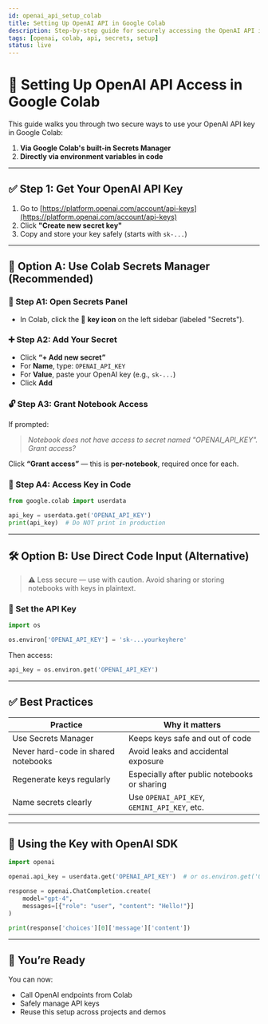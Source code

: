 ```yaml
---
id: openai_api_setup_colab
title: Setting Up OpenAI API in Google Colab
description: Step-by-step guide for securely accessing the OpenAI API in Colab using Secrets Manager and direct code methods.
tags: [openai, colab, api, secrets, setup]
status: live
---
```


# 🧠 Setting Up OpenAI API Access in Google Colab

This guide walks you through two secure ways to use your OpenAI API key in Google Colab:
1. **Via Google Colab's built-in Secrets Manager**
2. **Directly via environment variables in code**

---

## ✅ Step 1: Get Your OpenAI API Key

1. Go to [https://platform.openai.com/account/api-keys](https://platform.openai.com/account/api-keys)
2. Click **"Create new secret key"**
3. Copy and store your key safely (starts with `sk-...`)

---

## 🔐 Option A: Use Colab Secrets Manager (Recommended)

### 🪪 Step A1: Open Secrets Panel

- In Colab, click the 🔑 **key icon** on the left sidebar (labeled "Secrets").

### ➕ Step A2: Add Your Secret

- Click **“+ Add new secret”**
- For **Name**, type: `OPENAI_API_KEY`
- For **Value**, paste your OpenAI key (e.g., `sk-...`)
- Click **Add**

### 🔓 Step A3: Grant Notebook Access

If prompted:

> _Notebook does not have access to secret named "OPENAI_API_KEY". Grant access?_

Click **“Grant access”** — this is **per-notebook**, required once for each.

### 🧪 Step A4: Access Key in Code

```python
from google.colab import userdata

api_key = userdata.get('OPENAI_API_KEY')
print(api_key)  # Do NOT print in production
```

---

## 🛠 Option B: Use Direct Code Input (Alternative)

> ⚠️ Less secure — use with caution. Avoid sharing or storing notebooks with keys in plaintext.

### 🧪 Set the API Key

```python
import os

os.environ['OPENAI_API_KEY'] = 'sk-...yourkeyhere'
```

Then access:

```python
api_key = os.environ.get('OPENAI_API_KEY')
```

---

## ✅ Best Practices

| Practice | Why it matters |
|---------|----------------|
| Use Secrets Manager | Keeps keys safe and out of code |
| Never hard-code in shared notebooks | Avoid leaks and accidental exposure |
| Regenerate keys regularly | Especially after public notebooks or sharing |
| Name secrets clearly | Use `OPENAI_API_KEY`, `GEMINI_API_KEY`, etc. |

---

## 🔗 Using the Key with OpenAI SDK

```python
import openai

openai.api_key = userdata.get('OPENAI_API_KEY')  # or os.environ.get('OPENAI_API_KEY')

response = openai.ChatCompletion.create(
    model="gpt-4",
    messages=[{"role": "user", "content": "Hello!"}]
)

print(response['choices'][0]['message']['content'])
```

---

## 🧭 You’re Ready

You can now:
- Call OpenAI endpoints from Colab
- Safely manage API keys
- Reuse this setup across projects and demos

